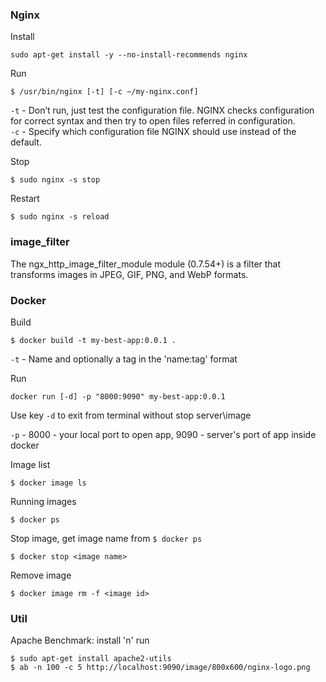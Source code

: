 ### Nginx

Install

```
sudo apt-get install -y --no-install-recommends nginx
```

Run
```
$ /usr/bin/nginx [-t] [-c ~/my-nginx.conf]
```

`-t` - Don’t run, just test the configuration file. NGINX checks configuration for correct syntax and then try to open files referred in configuration. \
`-c` - Specify which configuration file NGINX should use instead of the default.

Stop
```
$ sudo nginx -s stop
```

Restart
```
$ sudo nginx -s reload
```

### image_filter
The ngx_http_image_filter_module module (0.7.54+) is a filter that transforms images in JPEG, GIF, PNG, and WebP formats.

### Docker

Build
```
$ docker build -t my-best-app:0.0.1 .
```

`-t` - Name and optionally a tag in the 'name:tag' format


Run
```
docker run [-d] -p "8000:9090" my-best-app:0.0.1
```

Use key `-d` to exit from terminal without stop server\image

`-p` - 8000 - your local port to open app, 9090 - server's port of app inside docker

Image list
```
$ docker image ls
```

Running images
```
$ docker ps
```

Stop image, get image name from `$ docker ps`
```
$ docker stop <image name>
```

Remove image
```
$ docker image rm -f <image id>
```


### Util

Apache Benchmark: install 'n' run
```
$ sudo apt-get install apache2-utils
$ ab -n 100 -c 5 http://localhost:9090/image/800x600/nginx-logo.png
```
